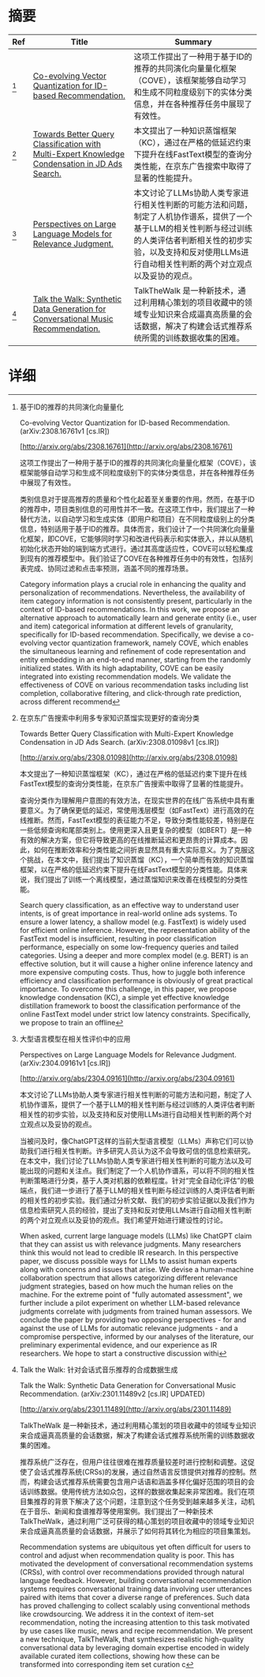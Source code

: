 # 摘要

| Ref | Title | Summary |
| --- | --- | --- |
| [^1] | [Co-evolving Vector Quantization for ID-based Recommendation.](http://arxiv.org/abs/2308.16761) | 这项工作提出了一种用于基于ID的推荐的共同演化向量量化框架（COVE），该框架能够自动学习和生成不同粒度级别下的实体分类信息，并在各种推荐任务中展现了有效性。 |
| [^2] | [Towards Better Query Classification with Multi-Expert Knowledge Condensation in JD Ads Search.](http://arxiv.org/abs/2308.01098) | 本文提出了一种知识蒸馏框架（KC），通过在严格的低延迟约束下提升在线FastText模型的查询分类性能，在京东广告搜索中取得了显著的性能提升。 |
| [^3] | [Perspectives on Large Language Models for Relevance Judgment.](http://arxiv.org/abs/2304.09161) | 本文讨论了LLMs协助人类专家进行相关性判断的可能方法和问题，制定了人机协作谱系，提供了一个基于LLM的相关性判断与经过训练的人类评估者判断相关性的初步实验，以及支持和反对使用LLMs进行自动相关性判断的两个对立观点以及妥协的观点。 |
| [^4] | [Talk the Walk: Synthetic Data Generation for Conversational Music Recommendation.](http://arxiv.org/abs/2301.11489) | TalkTheWalk 是一种新技术，通过利用精心策划的项目收藏中的领域专业知识来合成逼真高质量的会话数据，解决了构建会话式推荐系统所需的训练数据收集的困难。 |

# 详细

[^1]: 基于ID的推荐的共同演化向量量化

    Co-evolving Vector Quantization for ID-based Recommendation. (arXiv:2308.16761v1 [cs.IR])

    [http://arxiv.org/abs/2308.16761](http://arxiv.org/abs/2308.16761)

    这项工作提出了一种用于基于ID的推荐的共同演化向量量化框架（COVE），该框架能够自动学习和生成不同粒度级别下的实体分类信息，并在各种推荐任务中展现了有效性。

    

    类别信息对于提高推荐的质量和个性化起着至关重要的作用。然而，在基于ID的推荐中，项目类别信息的可用性并不一致。在这项工作中，我们提出了一种替代方法，以自动学习和生成实体（即用户和项目）在不同粒度级别上的分类信息，特别适用于基于ID的推荐。具体而言，我们设计了一个共同演化向量量化框架，即COVE，它能够同时学习和改进代码表示和实体嵌入，并以从随机初始化状态开始的端到端方式进行。通过其高度适应性，COVE可以轻松集成到现有的推荐模型中。我们验证了COVE在各种推荐任务中的有效性，包括列表完成、协同过滤和点击率预测，涵盖不同的推荐场景。

    Category information plays a crucial role in enhancing the quality and personalization of recommendations. Nevertheless, the availability of item category information is not consistently present, particularly in the context of ID-based recommendations. In this work, we propose an alternative approach to automatically learn and generate entity (i.e., user and item) categorical information at different levels of granularity, specifically for ID-based recommendation. Specifically, we devise a co-evolving vector quantization framework, namely COVE, which enables the simultaneous learning and refinement of code representation and entity embedding in an end-to-end manner, starting from the randomly initialized states. With its high adaptability, COVE can be easily integrated into existing recommendation models. We validate the effectiveness of COVE on various recommendation tasks including list completion, collaborative filtering, and click-through rate prediction, across different recommend
    
[^2]: 在京东广告搜索中利用多专家知识蒸馏实现更好的查询分类

    Towards Better Query Classification with Multi-Expert Knowledge Condensation in JD Ads Search. (arXiv:2308.01098v1 [cs.IR])

    [http://arxiv.org/abs/2308.01098](http://arxiv.org/abs/2308.01098)

    本文提出了一种知识蒸馏框架（KC），通过在严格的低延迟约束下提升在线FastText模型的查询分类性能，在京东广告搜索中取得了显著的性能提升。

    

    查询分类作为理解用户意图的有效方法，在现实世界的在线广告系统中具有重要意义。为了确保更低的延迟，常使用浅层模型（如FastText）进行高效的在线推断。然而，FastText模型的表征能力不足，导致分类性能较差，特别是在一些低频查询和尾部类别上。使用更深入且更复杂的模型（如BERT）是一种有效的解决方案，但它将导致更高的在线推断延迟和更昂贵的计算成本。因此，如何在推断效率和分类性能之间折衷显然具有重大实际意义。为了克服这个挑战，在本文中，我们提出了知识蒸馏（KC），一个简单而有效的知识蒸馏框架，以在严格的低延迟约束下提升在线FastText模型的分类性能。具体来说，我们提出了训练一个离线模型，通过蒸馏知识来改善在线模型的分类性能。

    Search query classification, as an effective way to understand user intents, is of great importance in real-world online ads systems. To ensure a lower latency, a shallow model (e.g. FastText) is widely used for efficient online inference. However, the representation ability of the FastText model is insufficient, resulting in poor classification performance, especially on some low-frequency queries and tailed categories. Using a deeper and more complex model (e.g. BERT) is an effective solution, but it will cause a higher online inference latency and more expensive computing costs. Thus, how to juggle both inference efficiency and classification performance is obviously of great practical importance. To overcome this challenge, in this paper, we propose knowledge condensation (KC), a simple yet effective knowledge distillation framework to boost the classification performance of the online FastText model under strict low latency constraints. Specifically, we propose to train an offline
    
[^3]: 大型语言模型在相关性评价中的应用

    Perspectives on Large Language Models for Relevance Judgment. (arXiv:2304.09161v1 [cs.IR])

    [http://arxiv.org/abs/2304.09161](http://arxiv.org/abs/2304.09161)

    本文讨论了LLMs协助人类专家进行相关性判断的可能方法和问题，制定了人机协作谱系，提供了一个基于LLM的相关性判断与经过训练的人类评估者判断相关性的初步实验，以及支持和反对使用LLMs进行自动相关性判断的两个对立观点以及妥协的观点。

    

    当被问及时，像ChatGPT这样的当前大型语言模型（LLMs）声称它们可以协助我们进行相关性判断。许多研究人员认为这不会导致可信的信息检索研究。在本文中，我们讨论了LLMs协助人类专家进行相关性判断的可能方法以及可能出现的问题和关注点。我们制定了一个人机协作谱系，可以将不同的相关性判断策略进行分类，基于人类对机器的依赖程度。针对“完全自动化评估”的极端点，我们进一步进行了基于LLM的相关性判断与经过训练的人类评估者判断的相关性的初步实验。我们通过分析文献、我们的初步实验证据以及我们作为信息检索研究人员的经验，提出了支持和反对使用LLMs进行自动相关性判断的两个对立观点以及妥协的观点。我们希望开始进行建设性的讨论。

    When asked, current large language models (LLMs) like ChatGPT claim that they can assist us with relevance judgments. Many researchers think this would not lead to credible IR research. In this perspective paper, we discuss possible ways for LLMs to assist human experts along with concerns and issues that arise. We devise a human-machine collaboration spectrum that allows categorizing different relevance judgment strategies, based on how much the human relies on the machine. For the extreme point of "fully automated assessment", we further include a pilot experiment on whether LLM-based relevance judgments correlate with judgments from trained human assessors. We conclude the paper by providing two opposing perspectives - for and against the use of LLMs for automatic relevance judgments - and a compromise perspective, informed by our analyses of the literature, our preliminary experimental evidence, and our experience as IR researchers.  We hope to start a constructive discussion withi
    
[^4]: Talk the Walk: 针对会话式音乐推荐的合成数据生成

    Talk the Walk: Synthetic Data Generation for Conversational Music Recommendation. (arXiv:2301.11489v2 [cs.IR] UPDATED)

    [http://arxiv.org/abs/2301.11489](http://arxiv.org/abs/2301.11489)

    TalkTheWalk 是一种新技术，通过利用精心策划的项目收藏中的领域专业知识来合成逼真高质量的会话数据，解决了构建会话式推荐系统所需的训练数据收集的困难。

    

    推荐系统广泛存在，但用户往往很难在推荐质量较差时进行控制和调整。这促使了会话式推荐系统(CRSs)的发展，通过自然语言反馈提供对推荐的控制。然而，构建会话式推荐系统需要包含用户话语和涵盖多样化偏好范围的项目的会话训练数据。使用传统方法如众包，这样的数据收集起来非常困难。我们在项目集推荐的背景下解决了这个问题，注意到这个任务受到越来越多关注，动机在于音乐、新闻和食谱推荐等使用案例。我们提出了一种新技术TalkTheWalk，通过利用广泛可获得的精心策划的项目收藏中的领域专业知识来合成逼真高质量的会话数据，并展示了如何将其转化为相应的项目集策划。

    Recommendation systems are ubiquitous yet often difficult for users to control and adjust when recommendation quality is poor. This has motivated the development of conversational recommendation systems (CRSs), with control over recommendations provided through natural language feedback. However, building conversational recommendation systems requires conversational training data involving user utterances paired with items that cover a diverse range of preferences. Such data has proved challenging to collect scalably using conventional methods like crowdsourcing. We address it in the context of item-set recommendation, noting the increasing attention to this task motivated by use cases like music, news and recipe recommendation. We present a new technique, TalkTheWalk, that synthesizes realistic high-quality conversational data by leveraging domain expertise encoded in widely available curated item collections, showing how these can be transformed into corresponding item set curation c
    

